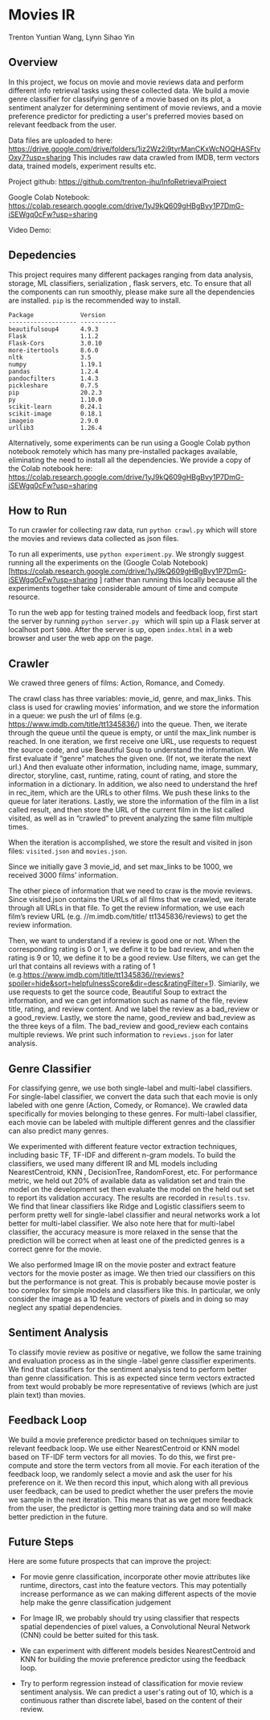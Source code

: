 # Movies IR 

Trenton Yuntian Wang, Lynn Sihao Yin

## Overview
In this project, we focus on movie and movie reviews data and perform different info retrieval tasks using these
 collected data. We build a movie genre classifier for classifying genre of a movie based on its plot, a sentiment
  analyzer for determining sentiment of movie reviews, and a movie preference predictor for predicting a user's
   preferred movies based on relevant feedback from the user.
   
Data files are uploaded to here: https://drive.google.com/drive/folders/1iz2Wz2i9tyrManCKxWcNOQHASFtvOxy7?usp=sharing
This includes raw data crawled from IMDB, term vectors data, trained models, experiment results etc. 

Project github: https://github.com/trenton-jhu/InfoRetrievalProject

Google Colab Notebook: https://colab.research.google.com/drive/1yJ9kQ609gHBgBvy1P7DmG-iSEWgq0cFw?usp=sharing

Video Demo: 

## Depedencies
This project requires many different packages ranging from data analysis, storage, ML classifiers, serialization
, flask servers, etc. To ensure that all the components can run smoothly, please make sure all the dependencies are
 installed. `pip` is the recommended way to install. 
 
```
Package             Version
------------------- ----------
beautifulsoup4      4.9.3
Flask               1.1.2
Flask-Cors          3.0.10
more-itertools      8.6.0
nltk                3.5
numpy               1.19.1
pandas              1.2.4
pandocfilters       1.4.3
pickleshare         0.7.5
pip                 20.2.3
py                  1.10.0
scikit-learn        0.24.1
scikit-image        0.18.1
imageio             2.9.0
urllib3             1.26.4
```
Alternatively, some experiments can be run using a Google Colab python notebook remotely which has many pre-installed
 packages available, eliminating the need to install all the dependencies. We provide a copy of the Colab notebook
  here: https://colab.research.google.com/drive/1yJ9kQ609gHBgBvy1P7DmG-iSEWgq0cFw?usp=sharing
 
## How to Run
To run crawler for collecting raw data, run `python crawl.py` which will store the movies and reviews data collected
 as json files.

To run all experiments, use `python experiment.py`. We strongly suggest running all the experiments on the
 (Google Colab Notebook)[https://colab.research.google.com/drive/1yJ9kQ609gHBgBvy1P7DmG-iSEWgq0cFw?usp=sharing
 ] rather than running this locally because all the experiments together take considerable amount of time and compute
  resource.
  
To run the web app for testing trained models and feedback loop, first start the server by running `python server.py
` which will spin up a Flask server at localhost port `5000`. After the server is up, open `index.html` in a web
 browser and user the web app on the page.

## Crawler
We crawed three geners of films: Action, Romance, and Comedy.

The crawl class has three variables: movie_id, genre, and max_links. This class is used for crawling movies’ information, and we store the information in a queue: we push the url of films (e.g. https://www.imdb.com/title/tt1345836/) into the queue. Then, we iterate through the queue until the queue is empty, or until the max_link number is reached. In one iteration, we first receive one URL, use requests to request the source code, and use Beautiful Soup to understand the information. We first evaluate if “genre” matches the given one. (If not, we iterate the next url.) And then evaluate other information, including name, image, summary, director, storyline, cast, runtime, rating, count of rating, and store the information in a dictionary. In addition, we also need to understand the href in rec_item, which are the URLs to other films. We push these links to the queue for later iterations. Lastly, we store the information of the film in a list called result, and then store the URL of the current film in the list called visited, as well as in “crawled” to prevent analyzing the same film multiple times. 

When the iteration is accomplished, we store the result and visited in json files: `visited.json` and `movies.json`.

Since we initially gave 3 movie_id, and set max_links to be 1000, we received 3000 films’ information.


The other piece of information that we need to craw is the movie reviews. Since visited.json contains the URLs of all films that we crawled, we iterate through all URLs in that file. To get the review information, we use each film’s review URL (e.g. //m.imdb.com/title/ tt1345836/reviews) to get the review information.

Then, we want to understand if a review is good one or not. When the corresponding rating is 0 or 1, we define it to be bad review, and when the rating is 9 or 10, we define it to be a good review. Use filters, we can get the url that contains all reviews with a rating of 1 (e.g.https://www.imdb.com/title/tt1345836//reviews?spoiler=hide&sort=helpfulnessScore&dir=desc&ratingFilter=1). Simiarily, we use requests to get the source code, Beautiful Soup to extract the information, and we can get information such as name of the file, review title, rating, and review content. And we label the review as a bad_review or a good_review.
Lastly, we store the name, good_review and bad_review as the three keys of a film. The bad_review and good_review each contains multiple reviews. We print such information to `reviews.json` for later analysis.




## Genre Classifier
For classifying genre, we use both single-label and multi-label classifiers. For single-label classifier, we convert
 the data such that each movie is only labeled with one genre (Action, Comedy, or Romance). We crawled data
  specifically for movies belonging to these genres. For multi-label classifier, each movie can be labeled with
   multiple different genres and the classifier can also predict many genres.
   
We experimented with different feature vector extraction techniques, including basic TF, TF-IDF and different n-gram
 models. To build the classifiers, we used many different IR and ML models including NearestCentroid, KNN
 , DecisionTree, RandomForest, etc. For performance metric, we held out 20% of available data as validation set and
  train the model on the development set then evaluate the model on the held out set to report its validation
accuracy. The results are recorded in `results.tsv`. We find that linear classifiers like Ridge and Logistic
classifiers seem to perform pretty well for single-label classifier and neural networks work a lot better for
multi-label classifier. We also note here that for multi-label classifier, the accuracy measure is more relaxed
in the sense that the prediction will be correct when at least one of the predicted genres is a correct genre
for the movie.
      
We also performed Image IR on the movie poster and extract feature vectors for the movie poster as image. We then
 tried our classifiers on this but the performance is not great. This is probably because movie poster is too complex
  for simple models and classifiers like this. In particular, we only consider the image as a 1D feature vectors of
   pixels and in doing so may neglect any spatial dependencies.
   
      
## Sentiment Analysis
To classify movie review as positive or negative, we follow the same training and evaluation process as in the single
-label genre classifier experiments. We find that classifiers for the sentiment analysis tend to perform better than
 genre classification. This is as expected since term vectors extracted from text would probably be more
  representative of reviews (which are just plain text) than movies.


## Feedback Loop
We build a movie preference predictor based on techniques similar to relevant feedback loop. We use either
 NearestCentroid or KNN model based on TF-IDF term vectors for all movies. To do this, we first pre-compute and store
  the term vectors from all movie. For each iteration of the feedback loop, we randomly select a movie and ask the user
   for his preference on it. We then record this input, which along with all previous user feedback, can be used to
 predict whether the user prefers the movie we sample in the next iteration. This means that as we get more feedback
  from the user, the predictor is getting more training data and so will make better prediction in the future.
  

## Future Steps
Here are some future prospects that can improve the project:
* For movie genre classification, incorporate other movie attributes like runtime, directors, cast into the feature
 vectors. This may potentially increase performance as we can making different aspects of the movie help make the
  genre classification judgement
  
* For Image IR, we probably should try using classifier that respects spatial dependencies of pixel values, a
 Convolutional Neural Network (CNN) could be better suited for this task.
 
* We can experiment with different models besides NearestCentroid and KNN for building the movie preference predictor
 using the feedback loop.
 
* Try to perform regression instead of classification for movie review sentiment analysis. We can predict a user's
 rating out of 10, which is a continuous rather than discrete label, based on the content of their review.
